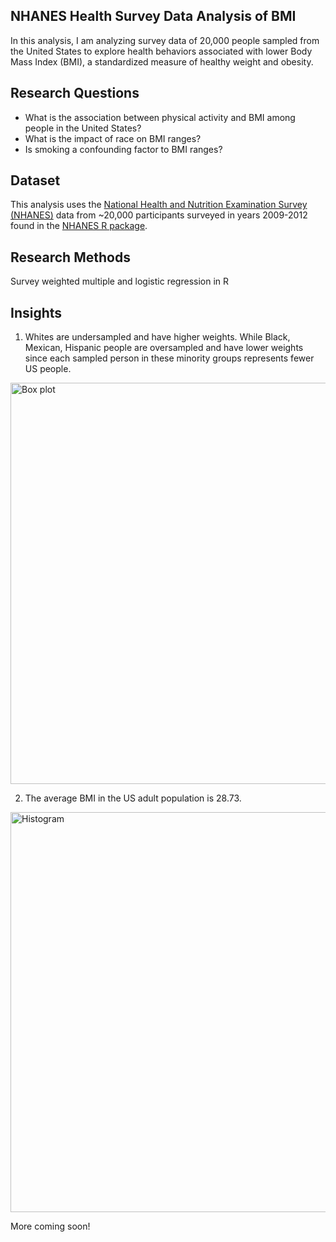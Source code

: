 ## NHANES Health Survey Data Analysis of BMI
In this analysis, I am analyzing survey data of 20,000 people sampled from the United States to explore health behaviors associated with lower Body Mass Index (BMI), a standardized measure of healthy weight and obesity.

## Research Questions
- What is the association between physical activity and BMI among people in the United States?
- What is the impact of race on BMI ranges?
- Is smoking a confounding factor to BMI ranges?

## Dataset
This analysis uses the [National Health and Nutrition Examination Survey](https://www.cdc.gov/nchs/nhanes/index.htm) [(NHANES)](https://www.cdc.gov/nchs/nhanes/index.htm) data from ~20,000 participants surveyed in years 2009-2012 found in the [NHANES R package](https://www.rdocumentation.org/packages/NHANES/versions/2.1.0/topics/NHANES).

## Research Methods
Survey weighted multiple and logistic regression in R

## Insights
1. Whites are undersampled and have higher weights. While Black, Mexican, Hispanic people are oversampled and have lower weights since each sampled person in these minority groups represents fewer US people.
<img width="642" alt="Box plot" src="https://user-images.githubusercontent.com/31772140/136316458-c3aa1b5d-94e0-4fb5-8ebb-4454fe8b7905.png">

2. The average BMI in the US adult population is 28.73.
<img width="640" alt="Histogram" src="https://user-images.githubusercontent.com/31772140/136318006-ac1c7a81-41c9-4aa9-8724-d2fa6bedae7b.png">

More coming soon!

